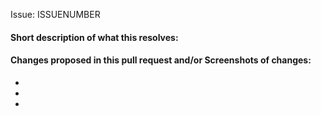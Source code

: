 Issue: ISSUENUMBER

<!-- Add the issue number that is fixed by this PR (In the form Issue: 123) -->
<!-- remove these comment lines-->

#### Short description of what this resolves:

#### Changes proposed in this pull request and/or Screenshots of changes:

-
-
-
